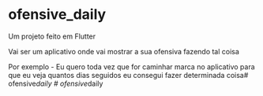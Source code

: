 # ofensive_daily

Um projeto feito em Flutter

Vai ser um aplicativo onde vai mostrar a sua ofensiva fazendo tal coisa

Por exemplo - Eu quero toda vez que for caminhar marca no aplicativo 
para que eu veja quantos dias seguidos eu consegui fazer determinada coisa#   o f e n s i v e _ d a i l y  
 #   o f e n s i v e _ d a i l y  
 